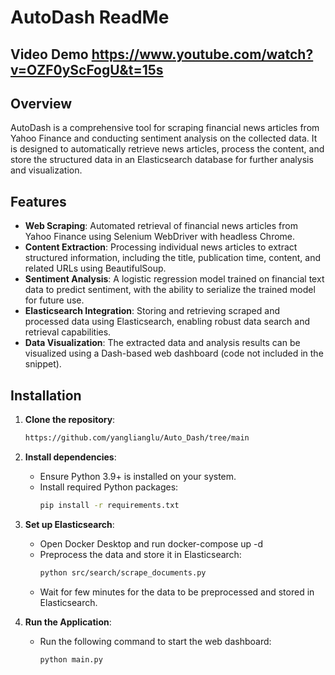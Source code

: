 # AutoDash ReadMe

## Video Demo https://www.youtube.com/watch?v=OZF0yScFogU&t=15s

## Overview
AutoDash is a comprehensive tool for scraping financial news articles from Yahoo Finance and conducting sentiment analysis on the collected data. It is designed to automatically retrieve news articles, process the content, and store the structured data in an Elasticsearch database for further analysis and visualization.

## Features

- **Web Scraping**: Automated retrieval of financial news articles from Yahoo Finance using Selenium WebDriver with headless Chrome.
- **Content Extraction**: Processing individual news articles to extract structured information, including the title, publication time, content, and related URLs using BeautifulSoup.
- **Sentiment Analysis**: A logistic regression model trained on financial text data to predict sentiment, with the ability to serialize the trained model for future use.
- **Elasticsearch Integration**: Storing and retrieving scraped and processed data using Elasticsearch, enabling robust data search and retrieval capabilities.
- **Data Visualization**: The extracted data and analysis results can be visualized using a Dash-based web dashboard (code not included in the snippet).

## Installation

1. **Clone the repository**:
   ```sh
   https://github.com/yanglianglu/Auto_Dash/tree/main
   ```

2. **Install dependencies**:
   - Ensure Python 3.9+ is installed on your system.
   - Install required Python packages:
     ```sh
     pip install -r requirements.txt
     ```

3. **Set up Elasticsearch**:
   - Open Docker Desktop and run docker-compose up -d
   - Preprocess the data and store it in Elasticsearch:
     ```sh
     python src/search/scrape_documents.py
     ```
   - Wait for few minutes for the data to be preprocessed and stored in Elasticsearch.
4. **Run the Application**:
   - Run the following command to start the web dashboard:
     ```sh
     python main.py
     ```
